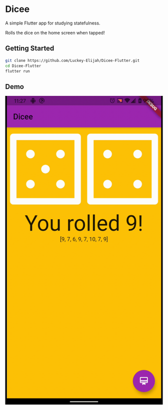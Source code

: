 # Dicee

A simple Flutter app for studying statefulness.

Rolls the dice on the home screen when tapped!

## Getting Started

```bash
git clone https://github.com/Luckey-Elijah/Dicee-Flutter.git
cd Dicee-Flutter
flutter run
```

## Demo

![Alpha Demo](demo/demo-1.gif)
